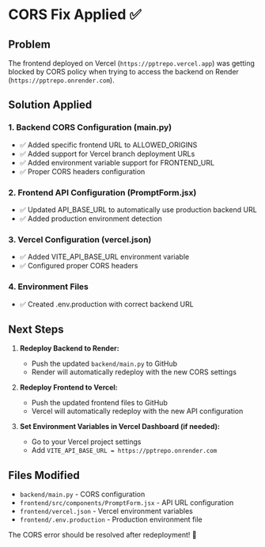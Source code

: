 # CORS Fix Applied ✅

## Problem
The frontend deployed on Vercel (`https://pptrepo.vercel.app`) was getting blocked by CORS policy when trying to access the backend on Render (`https://pptrepo.onrender.com`).

## Solution Applied

### 1. Backend CORS Configuration (main.py)
- ✅ Added specific frontend URL to ALLOWED_ORIGINS
- ✅ Added support for Vercel branch deployment URLs
- ✅ Added environment variable support for FRONTEND_URL
- ✅ Proper CORS headers configuration

### 2. Frontend API Configuration (PromptForm.jsx)
- ✅ Updated API_BASE_URL to automatically use production backend URL
- ✅ Added production environment detection

### 3. Vercel Configuration (vercel.json)
- ✅ Added VITE_API_BASE_URL environment variable
- ✅ Configured proper CORS headers

### 4. Environment Files
- ✅ Created .env.production with correct backend URL

## Next Steps

1. **Redeploy Backend to Render:**
   - Push the updated `backend/main.py` to GitHub
   - Render will automatically redeploy with the new CORS settings

2. **Redeploy Frontend to Vercel:**
   - Push the updated frontend files to GitHub
   - Vercel will automatically redeploy with the new API configuration

3. **Set Environment Variables in Vercel Dashboard (if needed):**
   - Go to your Vercel project settings
   - Add `VITE_API_BASE_URL = https://pptrepo.onrender.com`

## Files Modified
- `backend/main.py` - CORS configuration
- `frontend/src/components/PromptForm.jsx` - API URL configuration
- `frontend/vercel.json` - Vercel environment variables
- `frontend/.env.production` - Production environment file

The CORS error should be resolved after redeployment! 🎉
